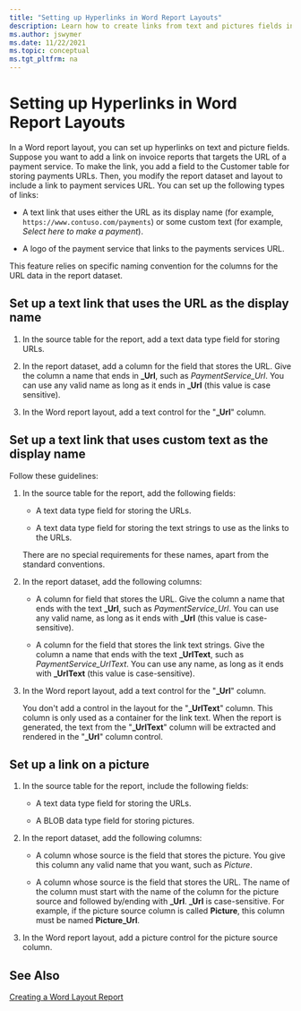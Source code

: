 ```yaml
---
title: "Setting up Hyperlinks in Word Report Layouts"
description: Learn how to create links from text and pictures fields in Word report layouts
ms.author: jswymer
ms.date: 11/22/2021
ms.topic: conceptual
ms.tgt_pltfrm: na
---
```


# Setting up Hyperlinks in Word Report Layouts

In a Word report layout, you can set up hyperlinks on text and picture fields. Suppose you want to add a link on invoice reports that targets the URL of a payment service. To make the link, you add a field to the Customer table for storing payments URLs. Then, you modify the report dataset and layout to include a link to payment services URL. You can set up the following types of links:  
  
- A text link that uses either the URL as its display name \(for example, `https://www.contuso.com/payments`) or some custom text \(for example, *Select here to make a payment*\).  
  
- A logo of the payment service that links to the payments services URL.  
  
This feature relies on specific naming convention for the columns for the URL data in the report dataset.  
  
## Set up a text link that uses the URL as the display name
  
1. In the source table for the report, add a text data type field for storing URLs.  
  
2. In the report dataset, add a column for the field that stores the URL. Give the column a name that ends in **\_Url**, such as *PaymentService\_Url*. You can use any valid name as long as it ends in **\_Url** \(this value is case sensitive\).  
  
3. In the Word report layout, add a text control for the "**\_Url**" column.  
  
## Set up a text link that uses custom text as the display name

Follow these guidelines:  
  
1. In the source table for the report, add the following fields:  
  
    - A text data type field for storing the URLs.  
  
    - A text data type field for storing the text strings to use as the links to the URLs.  
  
     There are no special requirements for these names, apart from the standard conventions.  
  
2. In the report dataset, add the following columns:  
  
    - A column for field that stores the URL. Give the column a name that ends with the text **\_Url**, such as *PaymentService\_Url*. You can use any valid name, as long as it ends with **\_Url** \(this value is case-sensitive\).  
  
    - A column for the field that stores the link text strings. Give the column a name that ends with the text **\_UrlText**, such as *PaymentService\_UrlText*. You can use any name, as long as it ends with **\_UrlText** \(this value is case-sensitive\).  
  
3. In the Word report layout, add a text control for the "**\_Url**" column.  
  
    You don't add a control in the layout for the "**\_UrlText**" column. This column is only used as a container for the link text. When the report is generated, the text from the "**\_UrlText**" column will be extracted and rendered in the "**\_Url**" column control.  
  
## Set up a link on a picture

1. In the source table for the report, include the following fields:  
  
    - A text data type field for storing the URLs.  
  
    - A BLOB data type field for storing pictures.  
  
2. In the report dataset, add the following columns:  
  
    - A column whose source is the field that stores the picture. You give this column any valid name that you want, such as *Picture*.  
  
    - A column whose source is the field that stores the URL. The name of the column must start with the name of the column for the picture source and followed by/ending with **\_Url**. **\_Url** is case-sensitive. For example, if the picture source column is called **Picture**, this column must be named **Picture\_Url**.  
  
3. In the Word report layout, add a picture control for the picture source column.  
  
## See Also  

[Creating a Word Layout Report](devenv-howto-report-layout.md)  
